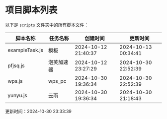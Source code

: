 
# 项目脚本列表

以下是 `scripts` 文件夹中的所有脚本文件：

| 脚本名称        | 任务名称        | 创建时间               | 更新时间               |
| --------------- | --------------- | ---------------------- | ---------------------- |
| exampleTask.js | 模板 | 2024-10-12 21:40:37 | 2024-10-13 00:34:41 |
| pfjsq.js | 泡芙加速器 | 2024-10-12 23:27:29 | 2024-10-30 22:52:39 |
| wps.js | wps_pc | 2024-10-30 19:36:34 | 2024-10-30 22:52:39 |
| yunyu.js | 云雨 | 2024-10-30 19:36:34 | 2024-10-30 21:18:43 |

更新时间：2024-10-30 23:33:39
  